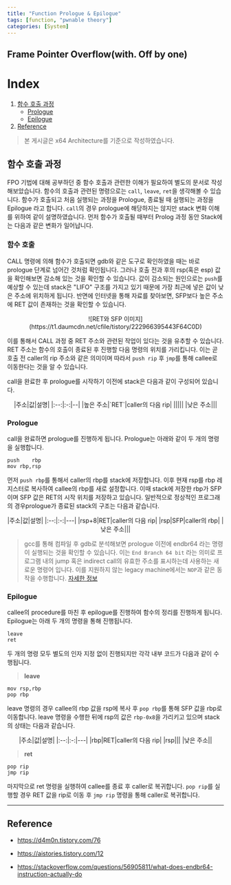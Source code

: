 ```yaml
---
title: "Function Prologue & Epilogue"
tags: [function, "pwnable theory"]
categories: [System]
---
```


Frame Pointer Overflow(with. Off by one)
----------------------------------------

# Index

1. [함수 호출 과정](#함수-호출-과정)
	- [Prologue](#prologue)
	- [Epilogue](#epilogue)
2. [Reference](#reference)

> 본 게시글은 x64 Architecture를 기준으로 작성하였습니다.

## 함수 호출 과정

FPO 기법에 대해 공부하던 중 함수 호출과 관련한 이해가 필요하여 별도의 문서로 작성해보았습니다. 함수의 호출과 관련된 명령으로는 `call`, `leave`, `ret`을 생각해볼 수 있습니다. 함수가 호출되고 처음 실행되는 과정을 Prologue, 종료될 때 실행되는 과정을 Epilogue 라고 합니다. `call`의 경우 prologue에 해당하지는 않지만 stack 변화 이해를 위하여 같이 설명하였습니다.  먼저 함수가 호출될 때부터 Prolog 과정 동안 Stack에는 다음과 같은 변화가 일어납니다.

### 함수 호출

CALL 명령에 의해 함수가 호출되면 gdb와 같은 도구로 확인하였을 때는 바로 prologue 단계로 넘어간 것처럼 확인됩니다. 그러나 호출 전과 후의 rsp(혹은 esp) 값을 확인해보면 감소해 있는 것을 확인할 수 있습니다. 값이 감소되는 원인으로는 `push`를 예상할 수 있는데 stack은 "LIFO" 구조를 가지고 있기 때문에 가장 최근에 넣은 값이 낮은 주소에 위치하게 됩니다. 반면에 인터넷을 통해 자료를 찾아보면, SFP보다 높은 주소에 RET 값이 존재하는 것을 확인할 수 있습니다.

<p align="center">![RET와 SFP 이미지](https://t1.daumcdn.net/cfile/tistory/222966395443F64C0D)</p>

이를 통해서 CALL 과정 중 RET 주소와 관련된 작업이 있다는 것을 유추할 수 있습니다. RET 주소는 함수의 호출이 종료된 후 진행할 다음 명령의 위치를 가리킵니다. 이는 곧 호출 전 caller의 rip 주소와 같은 의미이며 따라서 `push rip` 후 `jmp`를 통해 callee로 이동한다는 것을 알 수 있습니다.

call을 완료한 후 prologue를 시작하기 이전에 stack은 다음과 같이 구성되어 있습니다.

<p align="center">
|주소|값|설명|
|:--:|:-:|--|
|높은 주소|`RET`|caller의 다음 rip|
|||||
|낮은 주소|||
</p>

### Prologue

call을 완료하면 prologue를 진행하게 됩니다. Prologue는 아래와 같이 두 개의 명령을 실행합니다.

```
push	rbp
mov	rbp,rsp
```

먼저 `push rbp`를 통해서 caller의 rbp를 stack에 저장합니다. 이후 현재 rsp를 rbp 레지스터로 복사하여 callee의 rbp를 새로 설정합니다. 이때 stack에 저장한 rbp가 SFP이며 SFP 값은 RET의 시작 위치를 저장하고 있습니다. 일반적으로 정상적인 프로그래의 경우prologue가 종료된 stack의 구조는 다음과 같습니다.

<p align="center">
|주소|값|설명|
|:--:|:-:|---|
|rsp+8|RET|caller의 다음 rip|
|rsp|SFP|caller의 rbp|
|낮은 주소|||
</p>

> gcc를 통해 컴파일 후 gdb로 분석해보면 prologue 이전에 endbr64 라는 명령이 실행되는 것을 확인할 수 있습니다. 이는 `End Branch 64 bit` 라는 의미로 프로그램 내의 jump 혹은 indirect call의 유효한 주소를 표시하는데 사용하는 새로운 명령어 입니다. 이를 지원하지 않는 legacy machine에서는 `NOP`과 같은 동작을 수행합니다. [자세한 정보](https://stackoverflow.com/questions/56905811/what-does-endbr64-instruction-actually-do)

### Epilogue

callee의 procedure를 마친 후 epilogue를 진행하여 함수의 정리를 진행하게 됩니다. Epilogue는 아래 두 개의 명령을 통해 진행됩니다.

```
leave
ret
```

두 개의 명령 모두 별도의 인자 지정 없이 진행되지만 각각 내부 코드가 다음과 같이 수행됩니다.

> **leave**

```
mov	rsp,rbp
pop	rbp
```

leave 명령의 경우 callee의 rbp 값을 rsp에 복사 후 `pop rbp`를 통해 SFP 값을 rbp로 이동합니다. leave 명령을 수행한 뒤에 rsp의 값은 `rbp-0x8`을 가리키고 있으며 stack의 상태는 다음과 같습니다.

<p align="center">
|주소|값|설명|
|:--:|:-:|---|
|rbp|RET|caller의 다음 rip|
|rsp|||
|낮은 주소||
</p>

> **ret**

```
pop	rip
jmp	rip
```

마지막으로 ret 명령을 실행하여 callee를 종료 후 caller로 복귀합니다. `pop rip`를 실행할 경우 RET 값을 rip로 이동 후 `jmp rip` 명령을 통해 caller로 복귀합니다.

* * *

## Reference

- <https://d4m0n.tistory.com/76>

- <https://aistories.tistory.com/12>

- <https://stackoverflow.com/questions/56905811/what-does-endbr64-instruction-actually-do>
